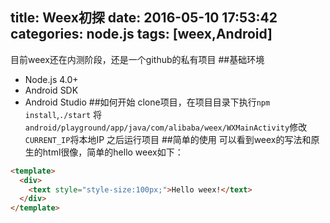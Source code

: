 title: Weex初探
date: 2016-05-10 17:53:42
categories: node.js
tags: [weex,Android]
---
<!--more-->
目前weex还在内测阶段，还是一个github的私有项目
##基础环境
- Node.js 4.0+
- Android SDK
- Android Studio
##如何开始
clone项目，在项目目录下执行`npm install`,`./start`
将`android/playground/app/java/com/alibaba/weex/WXMainActivity`修改`CURRENT_IP`将本地IP
之后运行项目
##简单的使用
可以看到weex的写法和原生的html很像，简单的hello weex如下：
```html
<template>
  <div>
    <text style="style-size:100px;">Hello weex!</text>
  </div>
</template>
```
